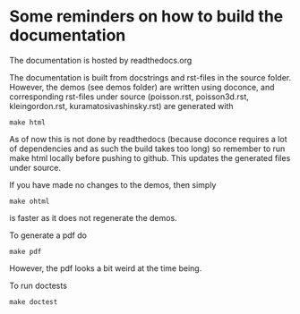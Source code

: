 Some reminders on how to build the documentation
================================================

The documentation is hosted by readthedocs.org

The documentation is built from docstrings and rst-files in the source folder. 
However, the demos (see demos folder) are written using doconce, and corresponding
rst-files under source (poisson.rst, poisson3d.rst, kleingordon.rst, kuramatosivashinsky.rst)
are generated with

    make html

As of now this is not done by readthedocs (because doconce requires a lot of dependencies and 
as such the build takes too long) so remember to run make html locally before pushing
to github. This updates the generated files under source.

If you have made no changes to the demos, then simply

    make ohtml

is faster as it does not regenerate the demos.

To generate a pdf do

    make pdf

However, the pdf looks a bit weird at the time being. 

To run doctests

    make doctest
    
